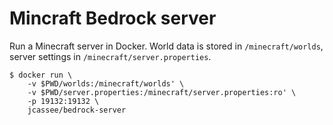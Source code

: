 # Mincraft Bedrock server

Run a Minecraft server in Docker. World data is stored in `/minecraft/worlds`,
server settings in `/minecraft/server.properties`.

    $ docker run \
        -v $PWD/worlds:/minecraft/worlds' \
        -v $PWD/server.properties:/minecraft/server.properties:ro' \
        -p 19132:19132 \
        jcassee/bedrock-server
